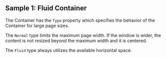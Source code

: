 ## Sample 1: Fluid Container

The Container has the `Type` property which specifies the behavior of the Container for large page sizes.

The `Normal` type limits the maximum page width. If the window is wider, the content is not resized beyond the maximum width and it is centered.

The `Fluid` type always utilizes the available horizontal space.